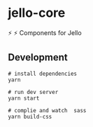 # jello-core
:zap: :zap: Components for Jello

## Development

```
# install dependencies
yarn

# run dev server
yarn start

# complie and watch  sass
yarn build-css
```
